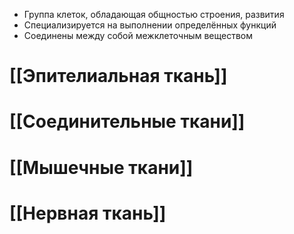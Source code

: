 + Группа клеток, обладающая общностью строения, развития
+ Специализируется на выполнении определённых функций
+ Соединены между собой межклеточным веществом
# [[Эпителиальная ткань]]
# [[Соединительные ткани]]
# [[Мышечные ткани]]
# [[Нервная ткань]] 